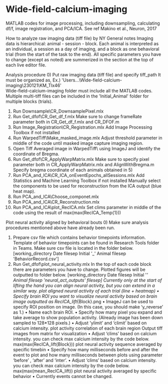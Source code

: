 # Wide-field-calcium-imaging
MATLAB codes for image processing, including downsampling, calculating df/f, image registration, and PCA/ICA.
See ref Makino et al., Neuron, 2017

How to analyze raw imaging data (tiff file) by NY
General notes
Imaging data is hierarchical: animal - session - block.
Each animal is interpreted as an individual, a session as a day of imaging, and a block as one behavioral trial (from the start of the task to the end).
All specific parameters you have to change (except as noted) are summerized in the section at the top of each live editor file.

Analysis procedure
0) Put raw imaging data (tiff file) and specify tiff_path
It must be organized as, Ex.) 'Users\...\Wide-field-calcium-imaging\230121\KM_Tlx46'  
Wide-field-calcium-imaging folder must include all the MATLAB codes.
Multiple multi-tiff files can be included in the 'Initial_Animal' folder for multiple blocks (trials).
1) Run Downsample\CR_DownsamplePixel.mlx 
2) Run Get_dfof\CR_Get_df_f.mlx
Make sure to change frameRate parameter both in CR_Get_df_f.mlx and CR_DFOF.m
3) Run Image_Registration\CR_Registration.mlx
Add Image Processing Toolbox if not installed
4) Run WarpedTiff\Make_masked_image.mlx
Adjust threshold parameter in middle of the code until masked image capture imaging region.
5) Open Tiff Averaged image in WarpedTiff\ using ImageJ and identify the coordinate of Bregma.
6) Run Get_dfof\CR_ApplyWarpMatrix.mlx
Make sure to specify pixel parameter both in CR_ApplyWarpMatrix.mlx and AlignWithBregma.m
Specify bregma coordinate of each animals obtained in 5)
7) Run PCA_and_ICA\CR_ICA_onEventEpochs_allSessions.mlx
Add Statistics and Machine Learning Toolbox if not installed
Manually select the components to be used for reconstruction from the ICA output (blue heat map).
8) Run PCA_and_ICA\Choose_componet.mlx
9) Run PCA_and_ICA\CR_Reconstruction.mlx
10) Run PCA_and_ICA\plot_RecICA.mlx
Set clims parameter in middle of the code using the result of max(max(RecICA_Temp{1}))

Plot neural activity aligned by behavioral bouts
0) Make sure analysis procedures mentioned above have already been run.
1) Prepare csv file which contains behavior timepoints information.
Template of behavior timepoints can be found in Research Tools folder in Teams.
Make sure csv file is located in the folder below.
[working_directory Date filesep Initial '_' Animal filesep 'BehaviorRecord.csv']
2) Run Get_dfof\plot_neural_activity.mlx
In the top of each code block there are parameters you have to change.
Plotted figures will be outputted to folder below.
[working_directory Date filesep Initial '_' Animal filesep 'neural_act_outputs' filesep]
Currently only at the start of lifting the hand you can align neural activity, but you can extend in a similar way.
plot aligned neural activity of each trial (line + heatmap)
•	Specify brain ROI you want to visualize neural activity based on brain image outputted as RecICA_lift_{Block}.png
•	ImageJ can be used to specify ROI position on image. 
(In this case, you should make ‘y_reverse’ as 1.)
•	Name each brain ROI.
•	Specify how many pixel you expand and take average to show population activity. 
(Already image has been down sampled to 128*128 pixels.)
•	Adjust 'ylimit’ and ‘climit’ based on calcium intensity.
plot activity correlation of each brain region
Output tiff images from matrix for visualization
•	Adjust ‘clims’ based on calcium intensity.
you can check max calcium intensity by the code below.
max(max(RecICA_lift{Block}))
plot neural activity sequence averaged by specific timebin
•	Specify how many milliseconds before and after the event to plot and how many milliseconds between plots using parameter ‘before’ , ‘after’ and ‘inter’.
•	Adjust ‘clims’ based on calcium intensity.
you can check max calcium intensity by the code below.
max(max(mean_RecICA_lift))
plot neural activity averaged by specific behavior
•	Currently events cannot be changed.

